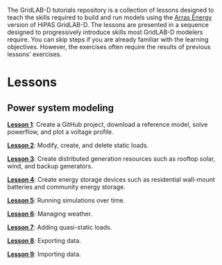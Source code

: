 The GridLAB-D tutorials repository is a collection of lessons designed to teach the skills required to build and run models using the [Arras Energy](https://arras.energy) version of HiPAS GridLAB-D. The lessons are presented in a sequence designed to progressively introduce skills most GridLAB-D modelers require. You can skip steps if you are already familiar with the learning objectives. However, the exercises often require the results of previous lessons' exercises.

# Lessons

## Power system modeling

**[Lesson 1](https://github.com/gridlabd-tutorials/lesson-1)**: Create a GitHub project, download a reference model, solve powerflow, and plot a voltage profile.

**[Lesson 2](https://github.com/gridlabd-tutorials/lesson-2)**: Modify, create, and delete static loads.

**[Lesson 3](https://github.com/gridlabd-tutorials/lesson-3)**: Create distributed generation resources such as rooftop solar, wind, and backup generators.

**[Lesson 4](https://github.com/gridlabd-tutorials/lesson-4)**: Create energy storage devices such as residential wall-mount batteries and community energy storage.

**[Lesson 5](https://github.com/gridlabd-tutorials/lesson-5)**: Running simulations over time.

**[Lesson 6](https://github.com/gridlabd-tutorials/lesson-6)**: Managing weather.

**[Lesson 7](https://github.com/gridlabd-tutorials/lesson-7)**: Adding quasi-static loads.

**[Lesson 8](https://github.com/gridlabd-tutorials/lesson-8)**: Exporting data.

**[Lesson 9](https://github.com/gridlabd-tutorials/lesson-9)**: Importing data.
